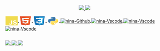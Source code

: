 <div align="center">
  <a href="https://github.com/ninabws">
  <img height="180em" src="https://github-readme-stats.vercel.app/api?username=ninabws&show_icons=true&theme=cobalt&include_all_commits=true&count_private=true"/>
  <img height="180em" src="https://github-readme-stats.vercel.app/api/top-langs/?username=ninabws&layout=compact&langs_count=7&theme=cobalt"/>
</div>
 
<div style="display: inline_block"><br>
  <img align="center" alt="nina-Js" height="30" width="40" src="https://raw.githubusercontent.com/devicons/devicon/master/icons/javascript/javascript-plain.svg">
  <img align="center" alt="nina-HTML" height="30" width="40" src="https://raw.githubusercontent.com/devicons/devicon/master/icons/html5/html5-original.svg">
  <img align="center" alt="nina-CSS" height="30" width="40" src="https://raw.githubusercontent.com/devicons/devicon/master/icons/css3/css3-original.svg">
  <img align="center" alt="nina-Python" height="30" width="40" src="https://raw.githubusercontent.com/devicons/devicon/master/icons/python/python-original.svg">
  <img align="center" alt="nina-Github" height="30" width="40" src="https://cdn.jsdelivr.net/gh/devicons/devicon/icons/github/github-original.svg" />
  <img align="center" alt="nina-Vscode" height="30" width="40" src="https://cdn.jsdelivr.net/gh/devicons/devicon/icons/vscode/vscode-original.svg" />
  <img align="center" alt="nina-Vscode" height="30" width="40" src="https://cdn.jsdelivr.net/gh/devicons/devicon/icons/arduino/arduino-original.svg" />
  <img align="center" alt="nina-Vscode" height="30" width="40"  src="https://cdn.jsdelivr.net/gh/devicons/devicon/icons/java/java-original-wordmark.svg" />
          
          

  </div>
  
  ##
  
 <div> 
  <a href="https://instagram.com/ninabws_" target="_blank"><img src="https://img.shields.io/badge/-Instagram-%23E4405F?style=for-the-badge&logo=instagram&logoColor=white" target="_blank"></a><a href = "nina.bianca06@aluno.ifce.edu.br"> <img src="https://img.shields.io/badge/-Gmail-%23333?style=for-the-badge&logo=gmail&logoColor=white" target="_blank"></a><a href="https://www.linkedin.com/in/nina-bianca-01071920a/" target="_blank"> <img src="https://img.shields.io/badge/-LinkedIn-%230077B5?style=for-the-badge&logo=linkedin&logoColor=white" target="_blank"></a> 
  
</div>
  
